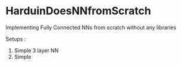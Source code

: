 # HarduinDoesNNfromScratch


Implementing Fully Connected NNs from scratch without any libraries


Setups : 


1. Simple 3 layer NN
2. Simple 
